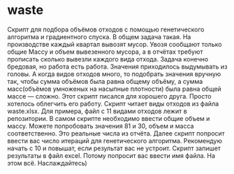 # waste
Скрипт для подбора объёмов отходов с помощью генетического алгоритма и градиентного спуска.
В общем задача такая. На производстве каждый квартал вывозят мусор. Увозя сообщают только общие Массу и объем вывезенного мусора, а в отчётах требуют прописать сколько вывезли каждого вида отхода.
Задача конечно бредовая, но работа есть работа.
Значения приходилось выдумывать из головы. А когда видов отходов много, то подобрать значения вручную так, чтобы сумма объёмов была равна общему объёму, а сумма масс(объёмов умноженых на насыпные плотности) была равна общей массе — сложно.
Этот скрипт писался для хорошего друга. Просто хотелось облегчить его работу.
Скрипт читает виды отходов из файла waste.xlsx. Для примера, файл с 11 видами отходов лежит в репозитории.
В самом скрипте необходимо ввести общие объем и массу. Можете попробовать значения 81 и 30, объем и масса соответственно. Это реальные числа из отчёта.
Далее скрипт попросит ввести вас число итераций для генетического алгоритма. Рекомендую начать с 10 и повышат, если результат вас не устроит.
Скрипт запишет результаты в файл excel. Потому попросит вас ввести имя файла.
На этом всё. Наслаждайтесь)
